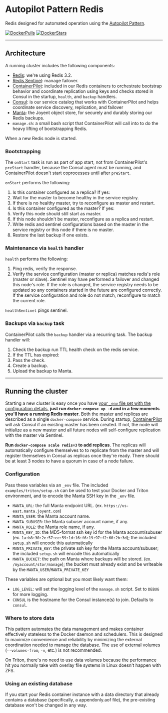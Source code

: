 # Autopilot Pattern Redis

Redis designed for automated operation using the [Autopilot Pattern](http://autopilotpattern.io/).

[![DockerPulls](https://img.shields.io/docker/pulls/autopilotpattern/redis.svg)](https://registry.hub.docker.com/u/autopilotpattern/redis/)
[![DockerStars](https://img.shields.io/docker/stars/autopilotpattern/redis.svg)](https://registry.hub.docker.com/u/autopilotpattern/redis/)

---

## Architecture

A running cluster includes the following components:

- [Redis](http://redis.io/): we're using Redis 3.2.
- [Redis Sentinel](http://redis.io/topics/sentinel): manage failover.
- [ContainerPilot](https://www.joyent.com/containerpilot): included in our Redis containers to orchestrate bootstrap behavior and coordinate replication using keys and checks stored in Consul in the startup, `health`, and `backup` handlers.
- [Consul](https://www.consul.io/): is our service catalog that works with ContainerPilot and helps coordinate service discovery, replication, and failover
- [Manta](https://www.joyent.com/object-storage): the Joyent object store, for securely and durably storing our Redis backups.
- `manage.sh`: a small bash script that ContainerPilot will call into to do the heavy lifting of bootstrapping Redis.

When a new Redis node is started.


### Bootstrapping

The `onStart` task is run as part of app start, not from ContainerPilot's `preStart` handler,
because the Consul agent must be running, and ContainerPilot doesn't start coprocesses until
after `preStart`.

`onStart` performs the following:

1. Is this container configured as a replica? If yes:
  1. Wait for the master to become healthy in the service registry.
  1. If there is no healthy master, try to reconfigure as master and restart.
1. Is this container configured as the master? If yes:
  1. Verify this node should still start as master.
  1. If this node shouldn't be master, reconfigure as a replica and restart.
1. Write redis and sentinel configurations based on the master in the service registry or this node if there is no master.
1. Restore the last backup if one exists.

### Maintenance via `health` handler

`health` performs the following:

1. Ping redis, verify the response.
1. Verify the service configuration (master or replica) matches redis's role (master or slave). Sentinel may have performed a failover and changed this node's role. If the role is changed, the service registry needs to be updated so any containers started in the future are configured correctly. If the service configuration and role do not match, reconfigure to match the current role.

`healthSentinel` pings sentinel.

### Backups via `backup` task

ContainerPilot calls the `backup` handler via a recurring task. The backup handler will:

1. Check the backup run TTL health check on the redis service.
1. If the TTL has expired:
  1. Pass the check.
  1. Create a backup.
  1. Upload the backup to Manta.

---

## Running the cluster

Starting a new cluster is easy once you have [your `_env` file set with the configuration details](#configuration), **just run `docker-compose up -d` and in a few moments you'll have a running Redis master**. Both the master and replicas are described as a single `docker-compose` service. During startup, [ContainerPilot](http://containerpilot.io) will ask Consul if an existing master has been created. If not, the node will initialize as a new master and all future nodes will self-configure replication with the master via Sentinel.

**Run `docker-compose scale redis=3` to add replicas**. The replicas will automatically configure themselves to to replicate from the master and will register themselves in Consul as replicas once they're ready. There should be at least 3 nodes to have a quorum in case of a node failure.

### Configuration

Pass these variables via an `_env` file. The included `examples/triton/setup.sh` can be used to test your Docker and Triton environment, and to encode the Manta SSH key in the `_env` file.

- `MANTA_URL`: the full Manta endpoint URL. (ex. `https://us-east.manta.joyent.com`)
- `MANTA_USER`: the Manta account name.
- `MANTA_SUBUSER`: the Manta subuser account name, if any.
- `MANTA_ROLE`: the Manta role name, if any.
- `MANTA_KEY_ID`: the MD5-format ssh key id for the Manta account/subuser (ex. `1a:b8:30:2e:57:ce:59:1d:16:f6:19:97:f2:60:2b:3d`); the included `setup.sh` will encode this automatically
- `MANTA_PRIVATE_KEY`: the private ssh key for the Manta account/subuser; the included `setup.sh` will encode this automatically
- `MANTA_BUCKET`: the path on Manta where backups will be stored. (ex. `/myaccount/stor/manage`); the bucket must already exist and be writeable by the `MANTA_USER`/`MANTA_PRIVATE_KEY`

These variables are optional but you most likely want them:

- `LOG_LEVEL`: will set the logging level of the `manage.sh` script. Set to `DEBUG` for more logging.
- `CONSUL` is the hostname for the Consul instance(s) to join. Defaults to `consul`.

### Where to store data

This pattern automates the data management and makes container effectively stateless to the Docker daemon and schedulers. This is designed to maximize convenience and reliability by minimizing the external coordination needed to manage the database. The use of external volumes (`--volumes-from`, `-v`, etc.) is not recommended.

On Triton, there's no need to use data volumes because the performance hit you normally take with overlay file systems in Linux doesn't happen with ZFS.

### Using an existing database

If you start your Redis container instance with a data directory that already contains a database (specifically, a appendonly.aof file), the pre-existing database won't be changed in any way.
